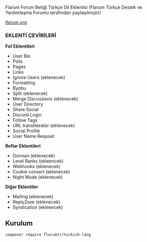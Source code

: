 Flarum Forum Betiği Türkçe Dil Eklentisi (Flarum Türkçe Destek ve Yardımlaşma Forumu tarafından paylaşılmıştır) 

<a href="flarum.org">flarum.org</a>

### EKLENTİ ÇEVİRİLERİ

**Fof Eklentileri**

- User Bio
- Polls
- Pages
- Links
- Ignore Users (eklenecek)
- Formatting
- Byobu
- Split (eklenecek)
- Merge Discussions (eklenecek)
- User Directory
- Share Social
- Discord Login 
- Follow Tags 
- URL transliterator (eklenecek)
- Social Profile
- User Name Requset

**Reflar Eklentileri**
- Dorman (eklenecek)
- Level Ranks (ekleencek)
- Webhooks (eklenecek)
- Cookie consert (eklenecek)
- Night Mode (eklenecek)

**Diğer Eklentiler**

- Mailing (eklenecek)
- Reply2see (eklenecek)
- Syndication (ekleencek)

## Kurulum

`composer require flarumtr/turkish-lang`
